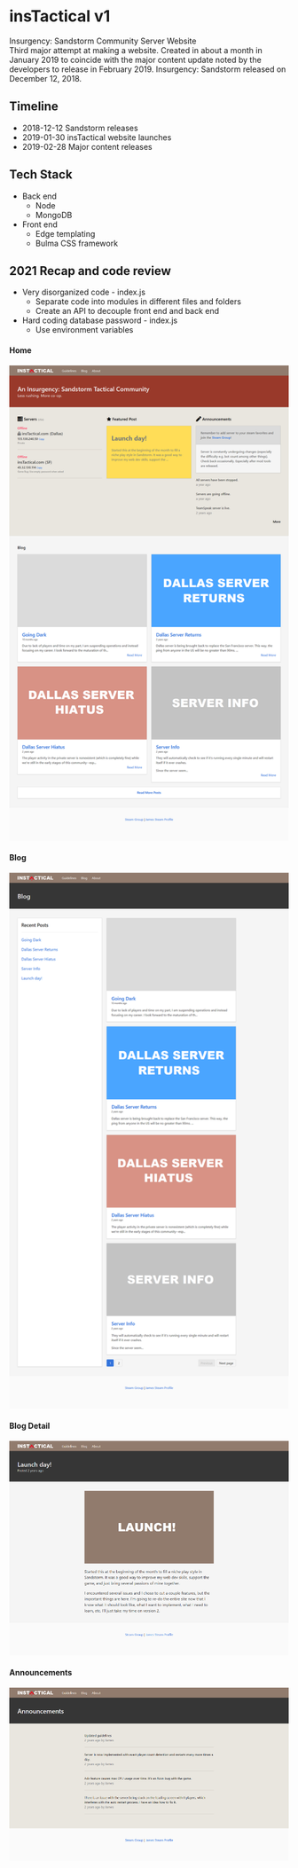 # insTactical v1
Insurgency: Sandstorm Community Server Website  
Third major attempt at making a website. Created in about a month in January 2019 to coincide with the major content update noted by the developers to release in February 2019. Insurgency: Sandstorm released on December 12, 2018.

## Timeline
* 2018-12-12 Sandstorm releases
* 2019-01-30 insTactical website launches
* 2019-02-28 Major content releases

## Tech Stack
* Back end
  * Node
  * MongoDB
* Front end
  * Edge templating
  * Bulma CSS framework

## 2021 Recap and code review

* Very disorganized code - index.js
  * Separate code into modules in different files and folders
  * Create an API to decouple front end and back end
* Hard coding database password - index.js
  * Use environment variables

#### Home
<img src="./screenshots/instactical-home.png" alt="home" width="600">

#### Blog
<img src="./screenshots/instactical-blog.png" alt="blog" width="600">

#### Blog Detail
<img src="./screenshots/instactical-blog-detail.png" alt="blog-detail" width="600">

#### Announcements
<img src="./screenshots/instactical-announcements.png" alt="announcements" width="600">

